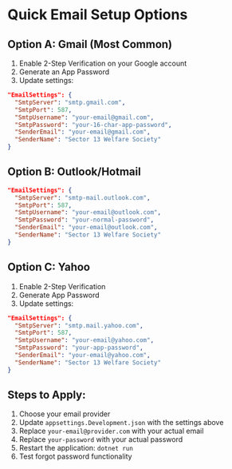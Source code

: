 # Quick Email Setup Options

## Option A: Gmail (Most Common)
1. Enable 2-Step Verification on your Google account
2. Generate an App Password
3. Update settings:

```json
"EmailSettings": {
  "SmtpServer": "smtp.gmail.com",
  "SmtpPort": 587,
  "SmtpUsername": "your-email@gmail.com",
  "SmtpPassword": "your-16-char-app-password",
  "SenderEmail": "your-email@gmail.com",
  "SenderName": "Sector 13 Welfare Society"
}
```

## Option B: Outlook/Hotmail
```json
"EmailSettings": {
  "SmtpServer": "smtp-mail.outlook.com",
  "SmtpPort": 587,
  "SmtpUsername": "your-email@outlook.com",
  "SmtpPassword": "your-normal-password",
  "SenderEmail": "your-email@outlook.com",
  "SenderName": "Sector 13 Welfare Society"
}
```

## Option C: Yahoo
1. Enable 2-Step Verification
2. Generate App Password
3. Update settings:

```json
"EmailSettings": {
  "SmtpServer": "smtp.mail.yahoo.com",
  "SmtpPort": 587,
  "SmtpUsername": "your-email@yahoo.com",
  "SmtpPassword": "your-app-password",
  "SenderEmail": "your-email@yahoo.com",
  "SenderName": "Sector 13 Welfare Society"
}
```

## Steps to Apply:
1. Choose your email provider
2. Update `appsettings.Development.json` with the settings above
3. Replace `your-email@provider.com` with your actual email
4. Replace `your-password` with your actual password
5. Restart the application: `dotnet run`
6. Test forgot password functionality 